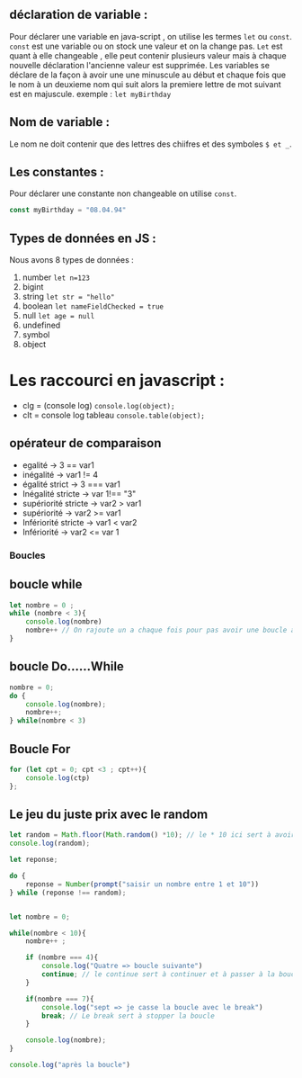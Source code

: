 ## déclaration de variable :

Pour déclarer une variable en java-script , on utilise les termes `let` ou `const`. 
`const` est une variable ou on stock une valeur et on la change pas. `Let` est quant à elle changeable , elle peut contenir plusieurs valeur mais à chaque nouvelle déclaration l'ancienne valeur est supprimée. Les variables se déclare de la façon à avoir une une minuscule au début et chaque fois que le nom à un deuxieme nom qui suit alors la premiere lettre de mot suivant est en majuscule. exemple : `let myBirthday`

## Nom de variable :

Le nom ne doit contenir que des lettres des chiifres et des symboles `$ et _`.


## Les constantes : 
 Pour déclarer une constante non changeable on utilise `const`.

```js
const myBirthday = "08.04.94"
```
 
 ## Types de données en JS : 


 Nous avons 8 types de données : 
 1. number `let n=123`
 2. bigint
 3. string `let str = "hello"` 
 4. boolean `let nameFieldChecked = true` 
 5. null `let age = null`
 6. undefined 
 7. symbol 
 8. object

# Les raccourci en javascript : 

- clg = (console log)  `console.log(object);`
- clt = console log tableau `console.table(object);`

## opérateur de comparaison 

- egalité -> 3 == var1
- inégalité -> var1 != 4
- égalité strict -> 3 === var1
- Inégalité stricte -> var 1!== "3"
- supériorité stricte -> var2 > var1
- supériorité -> var2 >= var1
- Infériorité stricte -> var1 < var2
- Infériorité -> var2 <= var 1 

### Boucles

## boucle while 

```javascript
let nombre = 0 ;
while (nombre < 3){
    console.log(nombre)
    nombre++ // On rajoute un a chaque fois pour pas avoir une boucle à l'infini.
}
```

## boucle Do......While

```javascript
nombre = 0;
do {
    console.log(nombre);
    nombre++;
} while(nombre < 3)
```

## Boucle For 

```javascript
for (let cpt = 0; cpt <3 ; cpt++){
    console.log(ctp)
};
```

## Le jeu du juste prix avec le random 

```javascript
let random = Math.floor(Math.random() *10); // le * 10 ici sert à avoir des valeurs qui vont de 0 à 10 parce que le random vaut entre 0 et 1 donc on multiplie par 10.
console.log(random);

let reponse;

do {
    reponse = Number(prompt("saisir un nombre entre 1 et 10"))
} while (reponse !== random);


let nombre = 0;

while(nombre < 10){
    nombre++ ;

    if (nombre === 4){
        console.log("Quatre => boucle suivante")
        continue; // le continue sert à continuer et à passer à la boucle suivante sans prendre en considération les instructions suivante qui sont dans l'autre boucle qui est égale (=== 7)
    }

    if(nombre === 7){
        console.log("sept => je casse la boucle avec le break") 
        break; // Le break sert à stopper la boucle 
    }

    console.log(nombre);
}

console.log("après la boucle")

```




